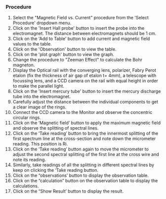 ### Procedure

1. Select the "Magnetic Field vs. Current" procedure from the 'Select Procedure' dropdown menu.
2. Click on the 'Insert Hall probe' button to insert the probe into the electromagnet. The distance between    electromagnets should be 1 cm.
3. Click on the 'Add to Table' button to add current and magnetic field values to the table.
4. Click on the 'Observation' button to view the table.
5. Click on the 'plot graph' button to view the graph.
6. Change the procedure to "Zeeman Effect" to calculate the Bohr magneton.
7. Display the Optical rail with the converging lens, polarizer, Fabry Perot etalon (fix the thickness of air gap of etalon t= 4mm), a telescope with focussing lens, and a CCD camera on the rail with equal height in order to make the parallel light.
8. Click on the 'Insert mercury tube' button to insert the mercury discharge tube into the electromagnet.
9. Carefully adjust the distance between the individual components to get a clear image of the rings.
10. Connect the CCD camera to the Monitor and observe the concentric circular rings.
11. Click on the ‘Magnetic field’ button to apply the maximum magnetic field and observe the splitting of spectral lines.
12. Click on the ‘Take reading’ button to bring the innermost splitting of the first spectrum line at the cross-section and note down the micrometer reading. This position is Ri.
13. Click on the ‘Take reading’ button again to move the micrometer to adjust the second spectral splitting of the first line at the cross wire and note its reading.
14. Similarly, take readings of all the splitting in different spectral lines by keep on clicking the ‘Take reading button.
15. Click on the “observations’ button to display the observation table.
16. Click on the “calculation” button on the observation table to display the calculations.
17. Click on the “Show Result’ button to display the result.

